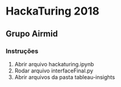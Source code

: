 # HackaTuring 2018

## Grupo Airmid

### Instruções

  1. Abrir arquivo hackaturing.ipynb 
  2. Rodar arquivo interfaceFinal.py
  3. Abrir arquivos da pasta tableau-insights